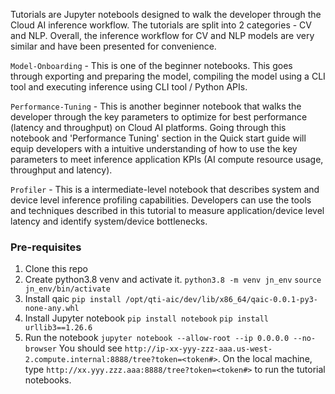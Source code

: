 Tutorials are Jupyter notebools designed to walk the developer through the Cloud AI inference workflow. The tutorials are split into 2 categories - CV and NLP. Overall, the inference workflow for CV and NLP models are very similar and have been presented for convenience. 

`Model-Onboarding` - This is one of the beginner notebooks. This goes through exporting and preparing the model, compiling the model using a CLI tool and executing inference using CLI tool / Python APIs. 

`Performance-Tuning` - This is another beginner notebook that walks the developer through the key parameters to optimize for best performance (latency and throughput) on Cloud AI platforms. Going through this notebook and 'Performance Tuning' section in the Quick start guide will equip developers with a intuitive understanding of how to use the key parameters to meet inference application KPIs (AI compute resource usage, throughput and latency).   

`Profiler` - This is a intermediate-level notebook that describes system and device level inference profiling capabilities. Developers can use the tools and techniques described in this tutorial to measure application/device level latency and identify system/device bottlenecks. 


### Pre-requisites
1. Clone this repo
2. Create python3.8 venv and activate it.
   `python3.8 -m venv jn_env`
   `source jn_env/bin/activate`
3. Install qaic
   `pip install /opt/qti-aic/dev/lib/x86_64/qaic-0.0.1-py3-none-any.whl`
4. Install Jupyter notebook
   `pip install notebook`
   `pip install urllib3==1.26.6`
5. Run the notebook
   `jupyter notebook --allow-root --ip 0.0.0.0 --no-browser`
   You should see `http://ip-xx-yyy-zzz-aaa.us-west-2.compute.internal:8888/tree?token=<token#>`.
   On the local machine, type `http://xx.yyy.zzz.aaa:8888/tree?token=<token#>` to run the tutorial notebooks. 
